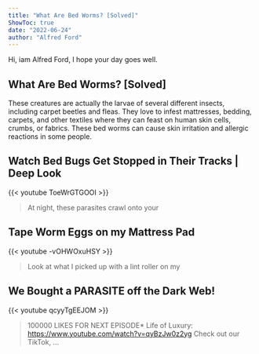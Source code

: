 ```yaml
---
title: "What Are Bed Worms? [Solved]"
ShowToc: true 
date: "2022-06-24"
author: "Alfred Ford" 
---
```


Hi, iam Alfred Ford, I hope your day goes well.
## What Are Bed Worms? [Solved]
 These creatures are actually the larvae of several different insects, including carpet beetles and fleas. They love to infest mattresses, bedding, carpets, and other textiles where they can feast on human skin cells, crumbs, or fabrics. These bed worms can cause skin irritation and allergic reactions in some people.

## Watch Bed Bugs Get Stopped in Their Tracks | Deep Look
{{< youtube ToeWrGTGOOI >}}
>At night, these parasites crawl onto your 

## Tape Worm Eggs on my Mattress Pad
{{< youtube -vOHWOxuHSY >}}
>Look at what I picked up with a lint roller on my 

## We Bought a PARASITE off the Dark Web!
{{< youtube qcyyTgEEJOM >}}
>100000 LIKES FOR NEXT EPISODE* Life of Luxury: https://www.youtube.com/watch?v=qyBzJw0z2yg Check out our TikTok, ...

